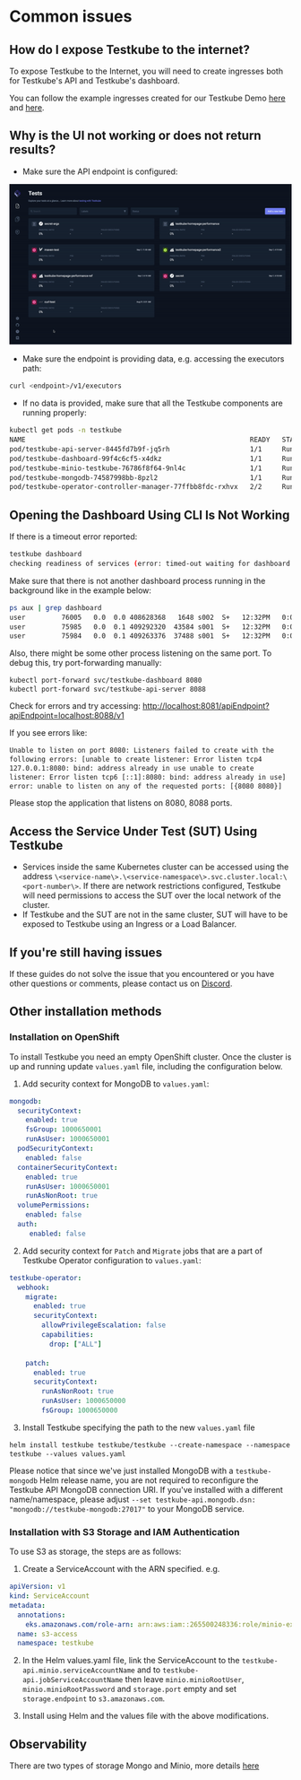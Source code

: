 # Common issues

## **How do I expose Testkube to the internet?**

To expose Testkube to the Internet, you will need to create ingresses both for Testkube's API and Testkube's dashboard. 

You can follow the example ingresses created for our Testkube Demo [here](https://github.com/kubeshop/helm-charts/blob/260fcdf810aa4ed0760a3d953170989c82f62a6e/charts/testkube/values-demo.yaml#L124) and [here](https://github.com/kubeshop/helm-charts/blob/260fcdf810aa4ed0760a3d953170989c82f62a6e/charts/testkube/values-demo.yaml#L238).

## **Why is the UI not working or does not return results?**

- Make sure the API endpoint is configured:

![img.gif](../img/check-dashboard-api-endpoint.gif)

- Make sure the endpoint is providing data, e.g. accessing the executors path:

```sh
curl <endpoint>/v1/executors 
```

- If no data is provided, make sure that all the Testkube components are running properly:

```sh
kubectl get pods -n testkube
NAME                                                        READY   STATUS    RESTARTS   AGE
pod/testkube-api-server-8445fd7b9f-jq5rh                    1/1     Running   0          10d
pod/testkube-dashboard-99f4c6cf5-x4dkz                      1/1     Running   0          12d
pod/testkube-minio-testkube-76786f8f64-9nl4c                1/1     Running   1          24d
pod/testkube-mongodb-74587998bb-8pzl2                       1/1     Running   0          12d
pod/testkube-operator-controller-manager-77ffbb8fdc-rxhvx   2/2     Running   0          5d23h
```

## **Opening the Dashboard Using CLI Is Not Working**

If there is a timeout error reported:

```sh
testkube dashboard
checking readiness of services (error: timed-out waiting for dashboard and api)
```

Make sure that there is not another dashboard process running in the background like in the example below:

```sh
ps aux | grep dashboard
user         76005   0.0  0.0 408628368   1648 s002  S+   12:32PM   0:00.00 grep dashboard
user         75985   0.0  0.1 409292320  43584 s001  S+   12:32PM   0:00.12 kubectl port-forward --namespace testkube deployment/testkube-dashboard 8080:8080
user         75984   0.0  0.1 409263376  37488 s001  S+   12:32PM   0:00.22 testkube dashboard
```

Also, there might be some other process listening on the same port. To debug this, try port-forwarding manually:

```
kubectl port-forward svc/testkube-dashboard 8080
kubectl port-forward svc/testkube-api-server 8088
```

Check for errors and try accessing:
[http://localhost:8081/apiEndpoint?apiEndpoint=localhost:8088/v1](http://localhost:8081/apiEndpoint?apiEndpoint=localhost:8088/v1)

If you see errors like:
```
Unable to listen on port 8080: Listeners failed to create with the following errors: [unable to create listener: Error listen tcp4 127.0.0.1:8080: bind: address already in use unable to create listener: Error listen tcp6 [::1]:8080: bind: address already in use]
error: unable to listen on any of the requested ports: [{8080 8080}]
```

Please stop the application that listens on 8080, 8088 ports.

## Access the Service Under Test (SUT) Using Testkube

- Services inside the same Kubernetes cluster can be accessed using the address `\<service-name\>.\<service-namespace\>.svc.cluster.local:\<port-number\>`. If there are network restrictions configured, Testkube will need permissions to access the SUT over the local network of the cluster.
- If Testkube and the SUT are not in the same cluster, SUT will have to be exposed to Testkube using an Ingress or a Load Balancer.

## If you're still having issues

If these guides do not solve the issue that you encountered or you have other questions or comments, please contact us on [Discord](https://discord.com/invite/6zupCZFQbe).

## Other installation methods
### Installation on OpenShift

To install Testkube you need an empty OpenShift cluster. Once the cluster is up and running update `values.yaml` file, including the configuration below.

1. Add security context for MongoDB to `values.yaml`:

```yaml
mongodb: 
  securityContext:
    enabled: true
    fsGroup: 1000650001
    runAsUser: 1000650001
  podSecurityContext:
    enabled: false
  containerSecurityContext:
    enabled: true
    runAsUser: 1000650001
    runAsNonRoot: true
  volumePermissions:
    enabled: false
  auth: 
     enabled: false
```

2. Add security context for `Patch` and `Migrate` jobs that are a part of Testkube Operator configuration to `values.yaml`: 

```yaml
testkube-operator:
  webhook:
    migrate:
      enabled: true
      securityContext:
        allowPrivilegeEscalation: false
        capabilities:
          drop: ["ALL"]
    
    patch:
      enabled: true
      securityContext:
        runAsNonRoot: true
        runAsUser: 1000650000
        fsGroup: 1000650000

```

3. Install Testkube specifying the path to the new `values.yaml` file

```
helm install testkube testkube/testkube --create-namespace --namespace testkube --values values.yaml
```

Please notice that since we've just installed MongoDB with a `testkube-mongodb` Helm release name, you are not required to reconfigure the Testkube API MongoDB connection URI. If you've installed with a different name/namespace, please adjust `--set testkube-api.mongodb.dsn: "mongodb://testkube-mongodb:27017"` to your MongoDB service.

### Installation with S3 Storage and IAM Authentication

To use S3 as storage, the steps are as follows:

1. Create a ServiceAccount with the ARN specified.
e.g.

```yaml
apiVersion: v1
kind: ServiceAccount
metadata:
  annotations:
    eks.amazonaws.com/role-arn: arn:aws:iam::265500248336:role/minio-example
  name: s3-access
  namespace: testkube
```

2. In the Helm values.yaml file, link the ServiceAccount to the `testkube-api.minio.serviceAccountName` and to `testkube-api.jobServiceAccountName` then leave `minio.minioRootUser`, `minio.minioRootPassword` and `storage.port` empty and set `storage.endpoint` to `s3.amazonaws.com`.

3. Install using Helm and the values file with the above modifications.

## Observability

There are two types of storage Mongo and Minio, more details [here](../observability/logging.md)
